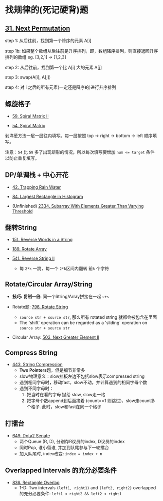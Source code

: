 # 找规律的(死记硬背)题

## [31. Next Permutation](https://github.com/szhou12/leetcode-go/tree/main/leetcode/0031-Next-Permutation)
step 1: 从后往前，找到第一个降序的元素 A[i]

step 1b: 如果整个数组从后往前是升序排列，即，数组降序排列，则直接返回升序排列的数组 eg. [3,2,1] -> [1,2,3]

step 2: 从后往前，找到第一个比 A[i] 大的元素 A[j]

step 3: swap(A[i], A[j])

step 4: 对 i 之后的所有元素(一定还是降序的)进行升序排列

## 螺旋格子
* [59. Spiral Matrix II](https://github.com/szhou12/leetcode-go/tree/main/leetcode/0059-Spiral-Matrix-II)

* [54. Spiral Matrix](https://github.com/szhou12/leetcode-go/tree/main/leetcode/0054-Spiral-Matrix)

 剥洋葱方法一层一层往内填写。每一层按照 top -> right -> bottom -> left 顺序填写。

 注意：`54` 比 `59` 多了出现矩形的情况，所以每次填写要增加 `num <= target` 条件以防止重复填写。

 ## DP/单调栈 + 中心开花
 * [42. Trapping Rain Water](https://github.com/szhou12/leetcode-go/tree/main/leetcode/0042-Trapping-Rain-Water)
 
 * [84. Largest Rectangle in Histogram](https://github.com/szhou12/leetcode-go/tree/main/leetcode/0084-Largest-Rectangle-in-Histogram)

 * (Unfinished) [2334. Subarray With Elements Greater Than Varying Threshold]()

 ## 翻转String
 * [151. Reverse Words in a String](https://github.com/szhou12/leetcode-go/tree/main/leetcode/0151-Reverse-Words-in-a-String)

 * [189. Rotate Array](https://github.com/szhou12/leetcode-go/tree/main/leetcode/0189-Rotate-Array)

 * [541. Reverse String II](https://github.com/szhou12/leetcode-go/tree/main/leetcode/0541-Reverse-String-II)
	* 每 `2*k` 一跳，每一个 `2*k`区间内翻转 前`k` 个字符

## Rotate/Circular Array/String
* **技巧: 复制一倍**: 同一个String/Array拼接在一起 `s+s`
* Rotate题: [796. Rotate String](https://github.com/szhou12/leetcode-go/tree/main/leetcode/0796-Rotate-String)
	* `source str + source str`, 那么所有 rotated string 就都会被包含在里面
	* The 'shift' operation can be regarded as a 'sliding' operation on `source str + source str`

* Circular Array: [503. Next Greater Element II](https://github.com/szhou12/leetcode-go/tree/main/leetcode/0503-Next-Greater-Element-II)

## Compress String
* [443. String Compression](https://github.com/szhou12/leetcode-go/tree/main/leetcode/0443-String-Compression)
    * **Two Pointers**题，但是细节非常多
    * slow物理意义：slow挡板左边不包括slow表示compressed string
    * 遇到相同字母时，移动fast，slow不动，并计算遇到的相同字母个数
    * 遇到不同字母时：
		1. 把当时在看的字母 抛给 slow, slow走一格
		2. 把字母个数append到后面挨着 (count==1 则跳过)，slow走count多个格子. 此时，slow和fast在同一个格子

## 打擂台
* [649. Dota2 Senate](https://github.com/szhou12/leetcode-go/tree/main/leetcode/0649-Dota2-Senate)
	* 两个Queue (R, D), 分别存R议员的index, D议员的index
    * 同时Pop, 谁小留谁, 并加到队尾参与下一轮擂台
	* 加入队尾时, index改变: `index = index + n`

## Overlapped Intervals 的充分必要条件
* [836. Rectangle Overlap](https://github.com/szhou12/leetcode-go/tree/main/leetcode/0836-Rectangle-Overlap)
	* 1-D: Two intervals `(left1, right1)` and `(left2, right2)` overlapped 的充分必要条件: `left1 < right2 && left2 < right1`
